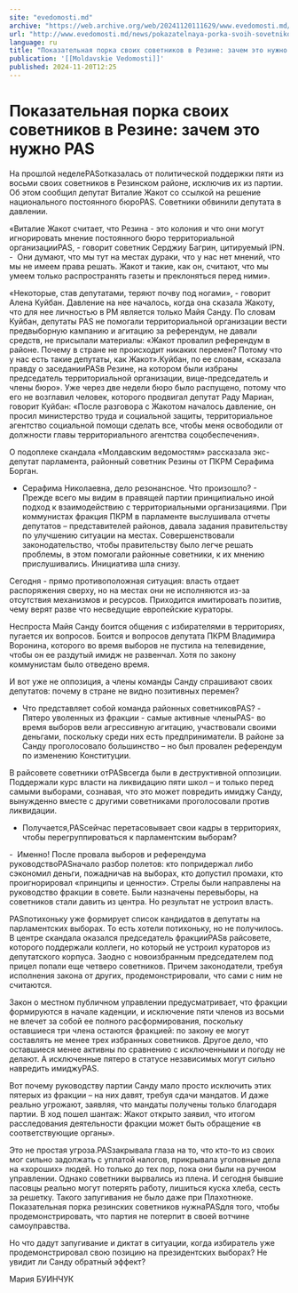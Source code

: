 ```yaml
---
site: "evedomosti.md"
archive: "https://web.archive.org/web/20241120111629/www.evedomosti.md/news/pokazatelnaya-porka-svoih-sovetnikov-v-rezine-zachem-eto-nuz"
url: "http://www.evedomosti.md/news/pokazatelnaya-porka-svoih-sovetnikov-v-rezine-zachem-eto-nuz"
language: ru
title: "Показательная порка своих советников в Резине: зачем это нужно PAS"
publication: '[[Moldavskie Vedomosti]]'
published: 2024-11-20T12:25
---
```


# Показательная порка своих советников в Резине: зачем это нужно PAS

На прошлой неделеPASотказалась от политической поддержки пяти из восьми своих советников в Резинском районе, исключив их из партии. Об этом сообщил депутат Виталие Жакот со ссылкой на решение национального постоянного бюроPAS. Советники обвинили депутата в давлении.

«Виталие Жакот считает, что Резина - это колония и что они могут игнорировать мнение постоянного бюро территориальной организацииPAS, - говорит советник Серджиу Багрин, цитируемый IPN. -  Они думают, что мы тут на местах дураки, что у нас нет мнений, что мы не имеем права решать. Жакот и такие, как он, считают, что мы умеем только распространять газеты и преклоняться перед ними».

«Некоторые, став депутатами, теряют почву под ногами», - говорит Алена Куйбан. Давление на нее началось, когда она сказала Жакоту, что для нее личностью в РМ является только Майя Санду. По словам Куйбан, депутаты PAS не помогали территориальной организации вести предвыборную кампанию и агитацию за референдум, не давали средств, не присылали материалы: «Жакот провалил референдум в районе. Почему в стране не происходит никаких перемен? Потому что у нас есть такие депутаты, как Жакот».Куйбан, по ее словам, «сказала правду о заседанииPASв Резине, на котором были избраны председатель территориальной организации, вице-председатель и члены бюро». Уже через две недели бюро было распущено, потому что его не возглавил человек, которого продвигал депутат Раду Мариан, говорит Куйбан: «После разговора с Жакотом началось давление, он просил министерство труда и социальной защиты, территориальное агентство социальной помощи сделать все, чтобы меня освободили от должности главы территориального агентства соцобеспечения».

О подоплеке скандала «Молдавским ведомостям» рассказала экс-депутат парламента, районный советник Резины от ПКРМ Серафима Борган.

- Серафима Николаевна, дело резонансное. Что произошло? - Прежде всего мы видим в правящей партии принципиально иной подход к взаимодействию с территориальными организациями. При коммунистах фракция ПКРМ в парламенте выслушивала отчеты депутатов – представителей районов, давала задания правительству по улучшению ситуации на местах. Совершенствовали законодательство, чтобы правительству было легче решать проблемы, в этом помогали районные советники, к их мнению прислушивались. Инициатива шла снизу.

Сегодня - прямо противоположная ситуация: власть отдает распоряжения сверху, но на местах они не исполняются из-за отсутствия механизмов и ресурсов. Приходится имитировать позитив, чему верят разве что несведущие европейские кураторы.

Неспроста Майя Санду боится общения с избирателями в территориях, пугается их вопросов. Боится и вопросов депутата ПКРМ Владимира Воронина, которого во время выборов не пустила на телевидение, чтобы он ее раздутый имидж не развенчал. Хотя по закону коммунистам было отведено время.

И вот уже не оппозиция, а члены команды Санду спрашивают своих депутатов: почему в стране не видно позитивных перемен?

- Что представляет собой команда районных советниковPAS? - Пятеро уволенных из фракции - самые активные членыPAS- во время выборов вели агрессивную агитацию, участвовали своими деньгами, поскольку среди них есть предприниматели. В районе за Санду проголосовало большинство – но был провален референдум по изменению Конституции.

В райсовете советники отPASвсегда были в деструктивной оппозиции. Поддержали курс власти на ликвидацию пяти школ – и только перед самыми выборами, сознавая, что это может повредить имиджу Санду, вынужденно вместе с другими советниками проголосовали против ликвидации.

- Получается,PASсейчас перетасовывает свои кадры в территориях, чтобы перегруппироваться к парламентским выборам?

-  Именно! После провала выборов и референдума руководствоPASначало разбор полетов: кто попридержал либо сэкономил деньги, пожадничав на выборах, кто допустил промахи, кто проигнорировал «принципы и ценности». Стрелы были направлены на руководство фракции в совете. Были назначены перевыборы, на советников стали давить из центра. Но результат не устроил власть.

PASпотихоньку уже формирует список кандидатов в депутаты на парламентских выборах. То есть хотели потихоньку, но не получилось. В центре скандала оказался председатель фракцииPASв райсовете, которого поддержали коллеги, но который не устроил кураторов из депутатского корпуса. Заодно с новоизбранным председателем под прицел попали еще четверо советников. Причем законодатели, требуя исполнения закона от других, продемонстрировали, что сами с ним не считаются.

Закон о местном публичном управлении предусматривает, что фракции формируются в начале каденции, и исключение пяти членов из восьми не влечет за собой ее полного расформирования, поскольку оставшиеся три члена остаются фракцией: по закону ее могут составлять не менее трех избранных советников. Другое дело, что оставшиеся менее активны по сравнению с исключенными и погоду не делают. А исключенные пятеро в статусе независимых могут сильно навредить имиджуPAS.

Вот почему руководству партии Санду мало просто исключить этих пятерых из фракции – на них давят, требуя сдачи мандатов. И даже реально угрожают, заявляя, что мандаты получены только благодаря партии. В ход пошел шантаж: Жакот открыто заявил, что итогом расследования деятельности фракции может быть обращение «в соответствующие органы».

Это не простая угроза.PASзакрывала глаза на то, что кто-то из своих мог сильно задолжать с уплатой налогов, прикрывала уголовные дела на «хороших» людей. Но только до тех пор, пока они были на ручном управлении. Однако советники вырвались из плена. И сегодня бывшие пасовцы реально могут потерять работу, лишиться куска хлеба, сесть за решетку. Такого запугивания не было даже при Плахотнюке. Показательная порка резинских советников нужнаPASдля того, чтобы продемонстрировать, что партия не потерпит в своей вотчине самоуправства.

Но что дадут запугивание и диктат в ситуации, когда избиратель уже продемонстрировал свою позицию на президентских выборах? Не увидит ли Санду обратный эффект?

Мария БУИНЧУК